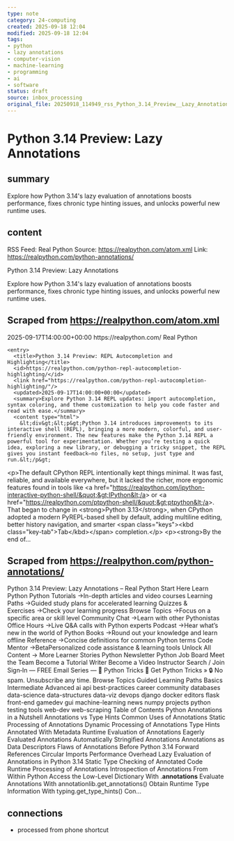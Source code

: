 ```yaml
---
type: note
category: 24-computing
created: 2025-09-18 12:04
modified: 2025-09-18 12:04
tags:
- python
- lazy annotations
- computer-vision
- machine-learning
- programming
- ai
- software
status: draft
source: inbox_processing
original_file: 20250918_114949_rss_Python_3.14_Preview__Lazy_Annotations.txt
---
```



# Python 3.14 Preview: Lazy Annotations

## summary
Explore how Python 3.14's lazy evaluation of annotations boosts performance, fixes chronic type hinting issues, and unlocks powerful new runtime uses.

## content
RSS Feed: Real Python
Source: https://realpython.com/atom.xml
Link: https://realpython.com/python-annotations/

Python 3.14 Preview: Lazy Annotations

Explore how Python 3.14's lazy evaluation of annotations boosts performance, fixes chronic type hinting issues, and unlocks powerful new runtime uses.

## Scraped from https://realpython.com/atom.xml
<?xml version="1.0" encoding="utf-8"?>
<feed xmlns="http://www.w3.org/2005/Atom">

  <title>Real Python</title>
  <link href="https://realpython.com/atom.xml" rel="self"/>
  <link href="https://realpython.com/"/>
  <updated>2025-09-17T14:00:00+00:00</updated>
  <id>https://realpython.com/</id>
  <author>
    <name>Real Python</name>
  </author>

  
    <entry>
      <title>Python 3.14 Preview: REPL Autocompletion and Highlighting</title>
      <id>https://realpython.com/python-repl-autocompletion-highlighting/</id>
      <link href="https://realpython.com/python-repl-autocompletion-highlighting/"/>
      <updated>2025-09-17T14:00:00+00:00</updated>
      <summary>Explore Python 3.14 REPL updates: import autocompletion, syntax coloring, and theme customization to help you code faster and read with ease.</summary>
      <content type="html">
        &lt;div&gt;&lt;p&gt;Python 3.14 introduces improvements to its interactive shell (REPL), bringing a more modern, colorful, and user-friendly environment. The new features make the Python 3.14 REPL a powerful tool for experimentation. Whether you’re testing a quick idea, exploring a new library, or debugging a tricky snippet, the REPL gives you instant feedback—no files, no setup, just type and run.&lt;/p&gt;
&lt;p&gt;The default CPython REPL intentionally kept things minimal. It was fast, reliable, and available everywhere, but it lacked the richer, more ergonomic features found in tools like &lt;a href=&quot;https://realpython.com/ipython-interactive-python-shell/&quot;&gt;IPython&lt;/a&gt; or &lt;a href=&quot;https://realpython.com/ptpython-shell/&quot;&gt;ptpython&lt;/a&gt;. That began to change in &lt;strong&gt;Python 3.13&lt;/strong&gt;, when CPython adopted a modern PyREPL-based shell by default, adding multiline editing, better history navigation, and smarter &lt;span class=&quot;keys&quot;&gt;&lt;kbd class=&quot;key-tab&quot;&gt;Tab&lt;/kbd&gt;&lt;/span&gt; completion.&lt;/p&gt;
&lt;p&gt;&lt;strong&gt;By the end of...


## Scraped from https://realpython.com/python-annotations/
Python 3.14 Preview: Lazy Annotations – Real Python Start&nbsp;Here Learn Python Python Tutorials&nbsp;→In-depth articles and video courses Learning Paths&nbsp;→Guided study plans for accelerated learning Quizzes & Exercises&nbsp;→Check your learning progress Browse Topics&nbsp;→Focus on a specific area or skill level Community Chat&nbsp;→Learn with other Pythonistas Office Hours&nbsp;→Live Q&A calls with Python experts Podcast&nbsp;→Hear what’s new in the world of Python Books&nbsp;→Round out your knowledge and learn offline Reference&nbsp;→Concise definitions for common Python terms Code Mentor&nbsp;→BetaPersonalized code assistance &amp; learning tools Unlock All Content&nbsp;→ More Learner Stories Python Newsletter Python Job Board Meet the Team Become a Tutorial Writer Become a Video Instructor Search / Join Sign&#8209;In — FREE Email Series — 🐍 Python Tricks 💌 Get Python Tricks » 🔒 No spam. Unsubscribe any time. Browse Topics Guided Learning Paths Basics Intermediate Advanced ai api best-practices career community databases data-science data-structures data-viz devops django docker editors flask front-end gamedev gui machine-learning news numpy projects python testing tools web-dev web-scraping Table of Contents Python Annotations in a Nutshell Annotations vs Type Hints Common Uses of Annotations Static Processing of Annotations Dynamic Processing of Annotations Type Hints Annotated With Metadata Runtime Evaluation of Annotations Eagerly Evaluated Annotations Automatically Stringified Annotations Annotations as Data Descriptors Flaws of Annotations Before Python 3.14 Forward References Circular Imports Performance Overhead Lazy Evaluation of Annotations in Python 3.14 Static Type Checking of Annotated Code Runtime Processing of Annotations Introspection of Annotations From Within Python Access the Low-Level Dictionary With .__annotations__ Evaluate Annotations With annotationlib.get_annotations() Obtain Runtime Type Information With typing.get_type_hints() Con...


## connections
- processed from phone shortcut
